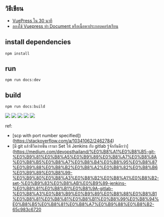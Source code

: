 ## วิธีเขียน
- [VuePress ใน 30 นาที](https://www.khomkrit.com/blog/2019-07-01-vuepress-quicklook.html)
- [ลองใช้ Vuepress ทำ Document หรือเนื้อหาประกอบคอร์สเรียน](https://devahoy.com/blog/2019/11/documentation-with-vuepress/)

## install dependencies
```
npm install
```

## run
```
npm run docs:dev
```

## build
```
npm run docs:build
```

![](screenshot.png)
![](screenshot_1.png)
![](mobile-responsive-1.jpg)
![](mobile-responsive-2.jpg)
![](mobile-responsive-3.jpg)


ref:
- [scp with port number specified])(https://stackoverflow.com/a/10341062/2462784)
- [มี git แล้วชีวิตง่ายขึ้น เรามา Set ให้ Jenkins กับ gitlab รู้จักกันดีกว่า](https://medium.com/devopsthailand/%E0%B8%A1%E0%B8%B5-git-%E0%B9%81%E0%B8%A5%E0%B9%89%E0%B8%A7%E0%B8%8A%E0%B8%B5%E0%B8%A7%E0%B8%B4%E0%B8%95%E0%B8%87%E0%B9%88%E0%B8%B2%E0%B8%A2%E0%B8%82%E0%B8%B6%E0%B9%89%E0%B8%99-%E0%B9%80%E0%B8%A3%E0%B8%B2%E0%B8%A1%E0%B8%B2-set-%E0%B9%83%E0%B8%AB%E0%B9%89-jenkins-%E0%B8%81%E0%B8%B1%E0%B8%9A-gitlab-%E0%B8%A3%E0%B8%B9%E0%B9%89%E0%B8%88%E0%B8%B1%E0%B8%81%E0%B8%81%E0%B8%B1%E0%B8%99%E0%B8%94%E0%B8%B5%E0%B8%81%E0%B8%A7%E0%B9%88%E0%B8%B2-65c983c6720